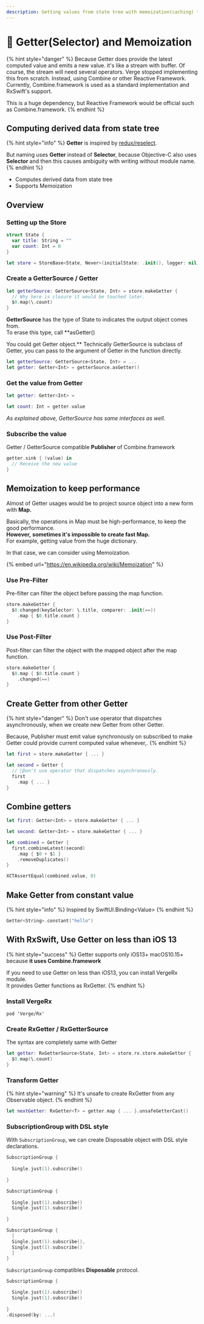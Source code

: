 ```yaml
---
description: Getting values from state tree with memoization(caching) to keep performance.
---
```


# 💫 Getter\(Selector\) and Memoization

{% hint style="danger" %}
Because Getter does provide the latest computed value and emits a new value. it's like a stream with buffer. Of course, the stream will need several operators. Verge stopped implementing this from scratch. Instead, using Combine or other Reactive Framework. Currently, Combine.framework is used as a standard implementation and RxSwift's support.

This is a huge dependency, but Reactive Framework would be official such as Combine.framework.
{% endhint %}

## Computing derived data from state tree

{% hint style="info" %}
**Getter** is inspired by [redux/reselect](https://github.com/reduxjs/reselect).

But naming uses **Getter** instead of **Selector**, because Objective-C also uses **Selector** and then this causes ambiguity with writing without module name.
{% endhint %}

* Computes derived data from state tree
* Supports Memoization

## Overview

### Setting up the Store

```swift
struct State {
  var title: String = ""
  var count: Int = 0
}
```

```swift
let store = StoreBase<State, Never>(initialState: .init(), logger: nil)
```

### Create a GetterSource / Getter

```swift
let getterSource: GetterSource<State, Int> = store.makeGetter {
  // Why here is closure it would be touched later.
  $0.map(\.count)
}
```

**GetterSource** has the type of State to indicates the output object comes from.  
To erase this type, call **asGetter\(\)  
  
You could get Getter object.** Technically GetterSource is subclass of Getter, you can pass to the argument of Getter in the function directly.

```swift
let getterSource: GetterSource<State, Int> = ...
let getter: Getter<Int> = getterSource.asGetter()
```

### Get the value from Getter

```swift
let getter: Getter<Int> = 

let count: Int = getter.value
```

_As explained above, GetterSource has same interfaces as well._

### Subscribe the value

Getter / GetterSource compatible **Publisher** of Combine.framework

```swift
getter.sink { (value) in
  // Receive the new value
}
```

## Memoization to keep performance

Almost of Getter usages would be to project source object into a new form with **Map.**  
  
Basically, the operations in Map must be high-performance, to keep the good performance.  
**However,** **sometimes it's impossible to create fast Map.**  
For example, getting value from the huge dictionary.

In that case, we can consider using Memoization.

{% embed url="https://en.wikipedia.org/wiki/Memoization" %}



### Use Pre-Filter

Pre-filter can filter the object before passing the map function.

```swift
store.makeGetter {
  $0.changed(keySelector: \.title, comparer: .init(==))
    .map { $0.title.count }
}
```



### Use Post-Filter

Post-filter can filter the object with the mapped object after the map function.

```swift
store.makeGetter {
  $0.map { $0.title.count }
    .changed(==)
}
```

## Create Getter from other Getter

{% hint style="danger" %}
Don't use operator that dispatches asynchronously, when we create new Getter from other Getter.

Because, Publisher must emit value synchronously on subscribed to make Getter could provide current computed value whenever,.
{% endhint %}



```swift
let first = store.makeGetter { ... }

let second = Getter {
  // 🚨Don't use operator that dispatches asynchronously.
  first
    .map { ... } 
}
```

## Combine getters

```swift
let first: Getter<Int> = store.makeGetter { ... }

let second: Getter<Int> = store.makeGetter { ... }

let combined = Getter {
  first.combineLatest(second)
    .map { $0 + $1 }
    .removeDuplicates()
}

XCTAssertEqual(combined.value, 0)
```

## Make Getter from constant value

{% hint style="info" %}
Inspired by SwiftUI.Binding&lt;Value&gt;
{% endhint %}

```swift
Getter<String>.constant("hello")
```

## With RxSwift, Use Getter on less than iOS 13

{% hint style="success" %}
Getter supports only iOS13+ macOS10.15+ because **it uses Combine.framework**

If you need to use Getter on less than iOS13, you can install VergeRx module.  
It provides Getter functions as RxGetter.
{% endhint %}

### Install VergeRx

```text
pod 'Verge/Rx'
```

### Create RxGetter / RxGetterSource

The syntax are completely same with Getter

```swift
let getter: RxGetterSource<State, Int> = store.rx.store.makeGetter {
  $0.map(\.count)
}
```

### Transform Getter

{% hint style="warning" %}
It's unsafe to create RxGetter from any Observable object.
{% endhint %}

```swift
let nextGetter: RxGetter<T> = getter.map { ... }.unsafeGetterCast()
```

### 

### SubscriptionGroup with DSL style

With `SubscriptionGroup`, we can create Disposable object with DSL style declarations.

```swift
SubscriptionGroup {
      
  Single.just(1).subscribe()
  
}

SubscriptionGroup {
  
  Single.just(1).subscribe()
  Single.just(1).subscribe()
        
}

SubscriptionGroup {
  [
  Single.just(1).subscribe(),
  Single.just(1).subscribe()
  ]
}
```

`SubscriptionGroup` compatibles **Disposable** protocol.

```swift
SubscriptionGroup {

  Single.just(1).subscribe()
  Single.just(1).subscribe()
            
}
.disposed(by: ...)
```



